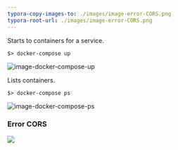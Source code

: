 ```yaml
---
typora-copy-images-to: ./images/image-error-CORS.png
typora-root-url: ./images/image-error-CORS.png
---
```


Starts to containers for a service.

```shell
$> docker-compose up
```

![image-docker-compose-up](/../image-docker-compose-up.png)

Lists containers.

```shell
$> docker-compose ps
```

![image-docker-compose-ps](/../image-docker-compose-ps.png)



### Error CORS

 ![](https://tva1.sinaimg.cn/large/007S8ZIlgy1gdvn4luxqkj30od0eaq55.jpg)